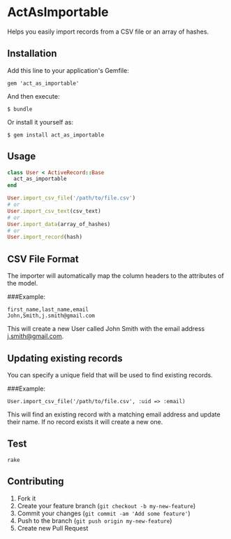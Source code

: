 # ActAsImportable

Helps you easily import records from a CSV file or an array of hashes.

## Installation

Add this line to your application's Gemfile:

    gem 'act_as_importable'

And then execute:

    $ bundle

Or install it yourself as:

    $ gem install act_as_importable

## Usage

```ruby
class User < ActiveRecord::Base
  act_as_importable
end

User.import_csv_file('/path/to/file.csv')
# or
User.import_csv_text(csv_text)
# or
User.import_data(array_of_hashes)
# or
User.import_record(hash)
```

## CSV File Format

The importer will automatically map the column headers to the attributes of the model.

###Example:
```
first_name,last_name,email
John,Smith,j.smith@gmail.com
```

This will create a new User called John Smith with the email address j.smith@gmail.com.

## Updating existing records

You can specify a unique field that will be used to find existing records.

###Example:
```
User.import_csv_file('/path/to/file.csv', :uid => :email)
```

This will find an existing record with a matching email address and update their name.
If no record exists it will create a new one.


## Test

```shell
rake
```

## Contributing

1. Fork it
2. Create your feature branch (`git checkout -b my-new-feature`)
3. Commit your changes (`git commit -am 'Add some feature'`)
4. Push to the branch (`git push origin my-new-feature`)
5. Create new Pull Request
